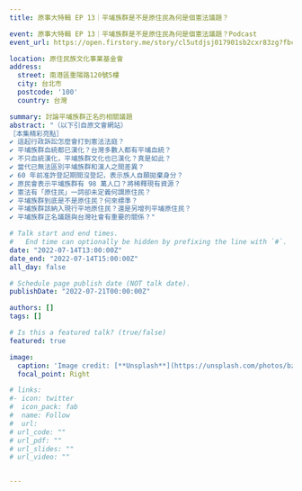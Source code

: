 ```yaml
---
title: 原事大特輯 EP 13｜平埔族群是不是原住民為何是個憲法議題？

event: 原事大特輯 EP 13｜平埔族群是不是原住民為何是個憲法議題？Podcast
event_url: https://open.firstory.me/story/cl5utdjsj017901sb2cxr83zg?fbclid=IwAR2g2VanDjyhSDKi-vhhH3Uo2_O3cDMxTuvL45z-Kr3M2IsJB-q-9eHfK60

location: 原住民族文化事業基金會
address:
  street: 南港區重陽路120號5樓
  city: 台北市
  postcode: '100'
  country: 台灣

summary: 討論平埔族群正名的相關議題
abstract: "（以下引自原文會網站）
［本集精彩亮點］
✔ 這起行政訴訟怎麼會打到憲法法庭？
✔ 平埔族群血統都已漢化？台灣多數人都有平埔血統？
✔ 不只血統漢化，平埔族群文化也已漢化？真是如此？
✔ 當代已無法區別平埔族群和漢人之間差異？
✔ 60 年前准許登記期間沒登記，表示族人自願拋棄身分？
✔ 原民會表示平埔族群有 98 萬人口？將稀釋現有資源？
✔ 憲法有「原住民」一詞卻未定義何謂原住民？
✔ 平埔族群到底是不是原住民？何來標準？
✔ 平埔族群該納入現行平地原住民？還是另增列平埔原住民？
✔ 平埔族群正名議題與台灣社會有重要的關係？"

# Talk start and end times.
#   End time can optionally be hidden by prefixing the line with `#`.
date: "2022-07-14T13:00:00Z"
date_end: "2022-07-14T15:00:00Z"
all_day: false

# Schedule page publish date (NOT talk date).
publishDate: "2022-07-21T00:00:00Z"

authors: []
tags: []

# Is this a featured talk? (true/false)
featured: true

image:
  caption: 'Image credit: [**Unsplash**](https://unsplash.com/photos/bzdhc5b3Bxs)'
  focal_point: Right

# links:
#- icon: twitter
#  icon_pack: fab
#  name: Follow
#  url: 
# url_code: ""
# url_pdf: ""
# url_slides: ""
# url_video: ""


---
```


